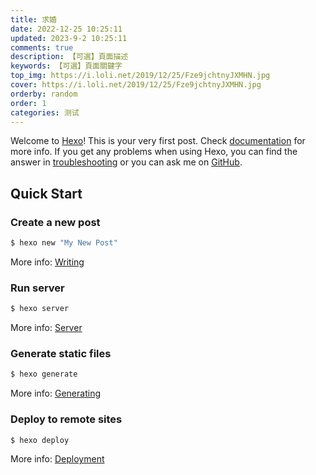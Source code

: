 ```yaml
---
title: 求婚
date: 2022-12-25 10:25:11
updated: 2023-9-2 10:25:11
comments: true
description: 【可選】頁面描述
keywords: 【可選】頁面關鍵字
top_img: https://i.loli.net/2019/12/25/Fze9jchtnyJXMHN.jpg
cover: https://i.loli.net/2019/12/25/Fze9jchtnyJXMHN.jpg
orderby: random
order: 1
categories: 测试
---
```

Welcome to [Hexo](https://hexo.io/)! This is your very first post. Check [documentation](https://hexo.io/docs/) for more info. If you get any problems when using Hexo, you can find the answer in [troubleshooting](https://hexo.io/docs/troubleshooting.html) or you can ask me on [GitHub](https://github.com/hexojs/hexo/issues).

## Quick Start

### Create a new post

``` bash
$ hexo new "My New Post"
```

More info: [Writing](https://hexo.io/docs/writing.html)

### Run server

``` bash
$ hexo server
```

More info: [Server](https://hexo.io/docs/server.html)

### Generate static files

``` bash
$ hexo generate
```

More info: [Generating](https://hexo.io/docs/generating.html)

### Deploy to remote sites

``` bash
$ hexo deploy
```

More info: [Deployment](https://hexo.io/docs/one-command-deployment.html)
